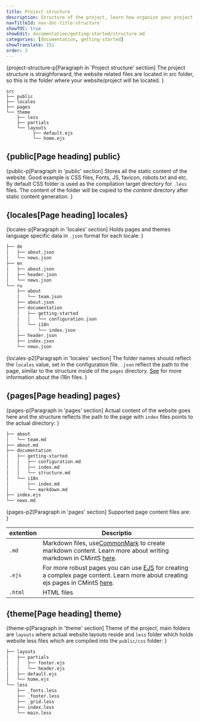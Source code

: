 ```yaml
---
title: Project structure
description: Structure of the project, learn how organize your project and directory naming.
navTitleId: nav-doc-title-structure
showTOC: true
showEdit: documentation/getting-started/structure.md
categories: [documentation, getting-started]
showTranslate: 151
order: 3
---
```


{project-structure-p[Paragraph in 'Project structure' section]
The project structure is straighforward, the website related files are located
in src folder, so this is the folder where your website/project will be located.
}
```
src
├── public
├── locales
├── pages
└── theme
    ├── less
    ├── partials
    └── layouts
          ├── default.ejs
          └── home.ejs
```

## {public[Page heading] public}

{public-p[Paragraph in 'public' section]
Stores all the static content of the website. Good example is CSS files, Fonts,
JS, favicon, robots.txt and etc. By default CSS folder is used as the
compilation target directory for `.less` files. The content of the folder will
be copied to the *content* directory after static content generation.
}

## {locales[Page heading] locales}

{locales-p[Paragraph in 'locales' section]
Holds pages and themes language specific data in `.json` format for each locale:
}

```bash
├── de
│   ├── about.json
│   └── news.json
├── en
│   ├── about.json
│   ├── header.json
│   └── news.json
└── ru
    ├── about
    │   └── team.json
    ├── about.json
    ├── documentation
    │   ├── getting-started
    │   │   └── configuration.json
    │   └── i18n
    │       └── index.json
    ├── header.json
    ├── index.json
    └── news.json
```
{locales-p2[Paragraph in 'locales' section]
The folder names should reflect the `locales` value, set in the configuration
file. `.json` reflect the path to the page, similar to the structure inside of
the `pages` directory. [See](/documentation/i18n) for more information about the
i18n files.
}

## {pages[Page heading] pages}
{pages-p[Paragraph in 'pages' section]
Actual content of the website goes here and the structure reflects the path to
the page with `index` files points to the actual directory:
}

```bash
├── about
│   └── team.md
├── about.md
├── documentation
│   ├── getting-started
│   │   ├── configuration.md
│   │   ├── index.md
│   │   └── structure.md
│   └── i18n
│       ├── index.md
│       └── markdown.md
├── index.ejs
└── news.md
```

{pages-p2[Paragraph in 'pages' section]
Supported page content files are:
}

extention | Descriptio
--- | ---
`.md` | Markdown files, use<a href="http://commonmark.org/" target="_blank" rel="noopener">CommonMark</a> to create markdown content. Learn more about writing markdown in <fix>CMintS</fix> <a href="/documentation/pages#markdown" target="_blank" rel="noopener">here</a>.
`.ejs` | For more robust pages you can use <a href="http://ejs.co/" target="_blank" rel="noopener">EJS</a> for creating a complex page content. Learn more about creating ejs pages in <fix>CMintS</fix> <a href="/documentation/pages#ejs" target="_blank" rel="noopener">here</a>.
`.html` | HTML files

## {theme[Page heading] theme}

{theme-p[Paragraph in 'theme' section]
Theme of the project, main folders are <fix>`layouts`</fix> where actual website layouts
reside and <fix>`less`</fix> folder which holds website less files which are compiled into
the <fix>`public/css`</fix> folder:
}

```bash
├── layouts
│   ├── partials
│   │   ├── footer.ejs
│   │   └── header.ejs
│   ├── default.ejs
│   └── home.ejs
└── less
    ├── _fonts.less
    ├── _footer.less
    ├── _grid.less
    ├── index.less
    └── main.less
```
